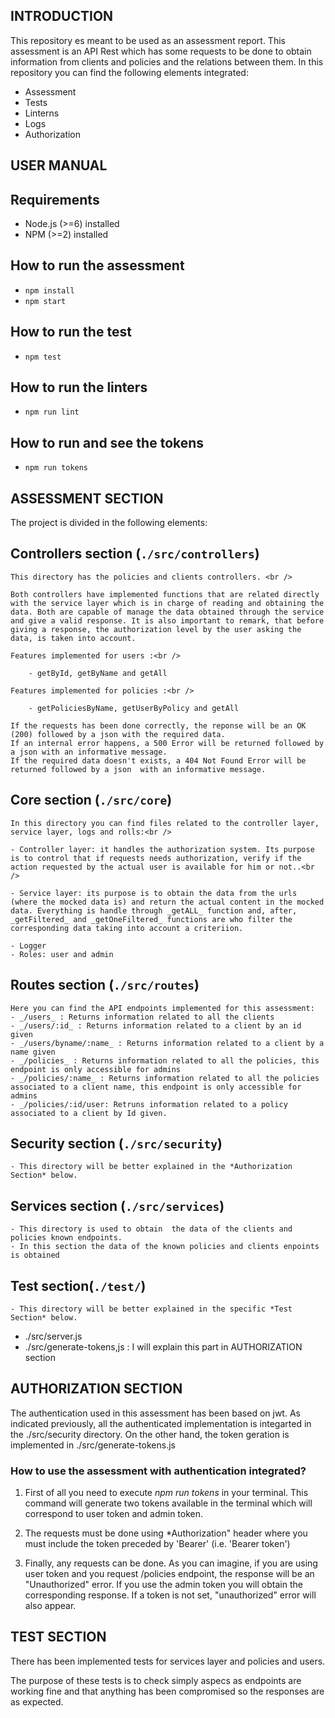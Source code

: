 ## INTRODUCTION ##

This repository es meant to be used as an assessment report. This assessment is an API Rest which has some requests to be done to obtain information from clients and policies and the relations between them. In this repository you can find the following elements integrated:

  - Assessment
  - Tests
  - Linterns
  - Logs
  - Authorization

## USER MANUAL ##
## Requirements

- Node.js (>=6) installed
- NPM (>=2) installed

## How to run the assessment

- `npm install`
- `npm start`

## How to run the test 

- `npm test`

## How to run the linters

- `npm run lint`

## How to run and see the tokens

- `npm run tokens`

## ASSESSMENT SECTION ##

The project is divided in the following elements:

## Controllers section (`./src/controllers`)

    This directory has the policies and clients controllers. <br />

    Both controllers have implemented functions that are related directly with the service layer which is in charge of reading and obtaining the data. Both are capable of manage the data obtained through the service and give a valid response. It is also important to remark, that before giving a response, the authorization level by the user asking the data, is taken into account.

    Features implemented for users :<br />

        - getById, getByName and getAll

    Features implemented for policies :<br />

        - getPoliciesByName, getUserByPolicy and getAll

    If the requests has been done correctly, the reponse will be an OK (200) followed by a json with the required data.
    If an internal error happens, a 500 Error will be returned followed by a json with an informative message.
    If the required data doesn't exists, a 404 Not Found Error will be returned followed by a json  with an informative message.

## Core section (`./src/core`)

    In this directory you can find files related to the controller layer, service layer, logs and rolls:<br />

    - Controller layer: it handles the authorization system. Its purpose is to control that if requests needs authorization, verify if the action requested by the actual user is available for him or not..<br />

    - Service layer: its purpose is to obtain the data from the urls (where the mocked data is) and return the actual content in the mocked data. Everything is handle through _getALL_ function and, after, _getFiltered_ and _getOneFiltered_ functions are who filter the corresponding data taking into account a criteriion.

    - Logger
    - Roles: user and admin

## Routes section (`./src/routes`)

    Here you can find the API endpoints implemented for this assessment:
    - _/users_ : Returns information related to all the clients
    - _/users/:id_ : Returns information related to a client by an id given
    - _/users/byname/:name_ : Returns information related to a client by a name given
    - _/policies_ : Returns information related to all the policies, this endpoint is only accessible for admins
    - _/policies/:name_ : Returns information related to all the policies associated to a client name, this endpoint is only accessible for admins
    - _/policies/:id/user: Retruns information related to a policy associated to a client by Id given.

## Security section (`./src/security`)

    - This directory will be better explained in the *Authorization Section* below.

## Services section (`./src/services`)

    - This directory is used to obtain  the data of the clients and policies known endpoints.
    - In this section the data of the known policies and clients enpoints is obtained

## Test section(`./test/`)

    - This directory will be better explained in the specific *Test Section* below.

- ./src/server.js
- ./src/generate-tokens,js : I will explain this part in AUTHORIZATION section

## AUTHORIZATION SECTION ##

The authentication used in this assessment has been based on jwt. As indicated previously, all the authenticated implementation is integarted in the ./src/security directory. On the other hand, the token geration is implemented in ./src/generate-tokens.js

### How to use the assessment with authentication integrated?

1. First of all you need to execute *npm run tokens* in your terminal. This command will generate two tokens available in the terminal which will correspond to user token and admin token.

2. The requests must be done using *Authorization" header where you must include the token preceded by 'Bearer' (i.e. 'Bearer token')

3. Finally, any requests can be done. As you can imagine, if you are using user token and you request /policies endpoint, the response will be an "Unauthorized" error. If you use the admin token you will obtain the corresponding response. If a token is not set, "unauthorized" error will also appear.

## TEST SECTION ## 

There has been implemented tests for services layer and policies and users.

The purpose of these tests is to check simply aspecs as endpoints are working fine and that anything has been compromised so the responses are as expected.
